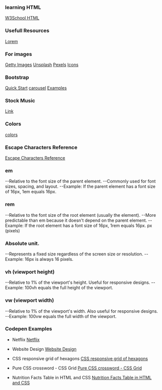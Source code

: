 
### learning HTML
[W3School HTML](https://www.w3schools.com/html/)

### Usefull Resources

[Lorem](https://www.lipsum.com/)


### For images

[Getty Images](https://www.gettyimages.ca/)
[Unsplash](https://unsplash.com/)
[Pexels](https://www.pexels.com/)
[Icons](https://icons8.com/icons/set/button)


### Bootstrap
[Quick Start](https://getbootstrap.com/docs/5.3/getting-started/introduction/#quick-start)
[carousel](https://getbootstrap.com/docs/5.3/components/carousel/)
[Examples](https://github.com/twbs/examples/)

### Stock Music
[Link](https://freetouse.com/music/search/coding)

### Colors

[colors](https://coolors.co/)

### Escape Characters **Reference**

[Escape Characters Reference](https://developer.mozilla.org/en-US/docs/Glossary/Character_reference)


### em
--Relative to the font size of the parent element.
--Commonly used for font sizes, spacing, and layout.
--Example: If the parent element has a font size of 16px, 1em equals 16px.

### rem
--Relative to the font size of the root element (usually the <html> element).
--More predictable than em because it doesn't depend on the parent element.
--Example: If the root element has a font size of 16px, 1rem equals 16px.
px (pixels)

### Absolute unit.
--Represents a fixed size regardless of the screen size or resolution.
--Example: 16px is always 16 pixels.

### vh (viewport height)
--Relative to 1% of the viewport's height.
Useful for responsive designs.
--Example: 100vh equals the full height of the viewport.

### vw (viewport width)
--Relative to 1% of the viewport's width.
Also useful for responsive designs.
--Example: 100vw equals the full width of the viewport.

### Codepen Examples

- Netflix
[Netflix](https://codepen.io/albenis-k-rqeli/pen/eYNGzvJ)

- Website Design 
[Website Design](https://codepen.io/Proroz/pen/mdmZvwv)

- CSS responsive grid of hexagons
[CSS responsive grid of hexagons](https://codepen.io/web-tiki/pen/GRyXMz)

- Pure CSS crossword - CSS Grid
[Pure CSS crossword - CSS Grid](https://codepen.io/adrianroworth/pen/OpeyZq)

- Nutrition Facts Table in HTML and CSS
[Nutrition Facts Table in HTML and CSS](https://codepen.io/chriscoyier/pen/ApavyZ)